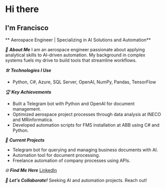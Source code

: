 # Hi there
## I'm Francisco
** Aerospace Engineer | Specializing in AI Solutions and Automation**

*🎯 **About Me***
I am an aerospace engineer passionate about applying analytical skills to AI-driven automation. My background in complex systems fuels my drive to build tools that streamline workflows.

*🛠️ **Technologies I Use***
- Python, C#, Azure, SQL Server, OpenAI, NumPy, Pandas, TensorFlow

*🏆 **Key Achievements***
- Built a Telegram bot with Python and OpenAI for document management.
- Optimized aerospace project processes through data analysis at INECO and MRinformatica.
- Developed automation scripts for FMS installation at ABB using C# and Python.

*🚀 **Current Projects***
- Telegram bot for querying and managing business documents with AI.
- Automation tool for document processing.
- Freelance automation of company processes using APIs.

*🌐 **Find Me Here***
[LinkedIn](https://www.linkedin.com/in/francisco-munoz-martin/)

*📩 **Let's Collaborate!***
Seeking AI and automation projects. Reach out!
